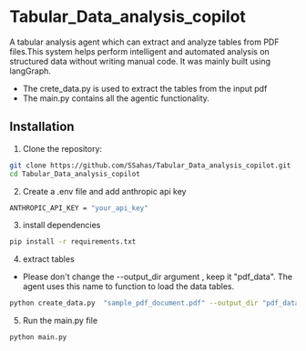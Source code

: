 # Tabular_Data_analysis_copilot

A tabular analysis agent which can extract and analyze tables from PDF files.This system helps  perform intelligent and automated analysis on structured data without writing manual code. It was mainly built using langGraph. 

- The crete_data.py is used to extract the tables from the input pdf
- The main.py contains all the agentic functionality.

## Installation

1. Clone the repository:
```bash
git clone https://github.com/SSahas/Tabular_Data_analysis_copilot.git
cd Tabular_Data_analysis_copilot
```

2. Create a .env file and add anthropic api key
```bash
ANTHROPIC_API_KEY = "your_api_key"
```

3. install dependencies
```bash
pip install -r requirements.txt
```

4. extract tables

- Please don't change the --output_dir argument , keep it "pdf_data". The agent uses this name to function to load the data tables.

```bash
python create_data.py  "sample_pdf_document.pdf" --output_dir "pdf_data"
```

5. Run the main.py file
```bash
python main.py
```

